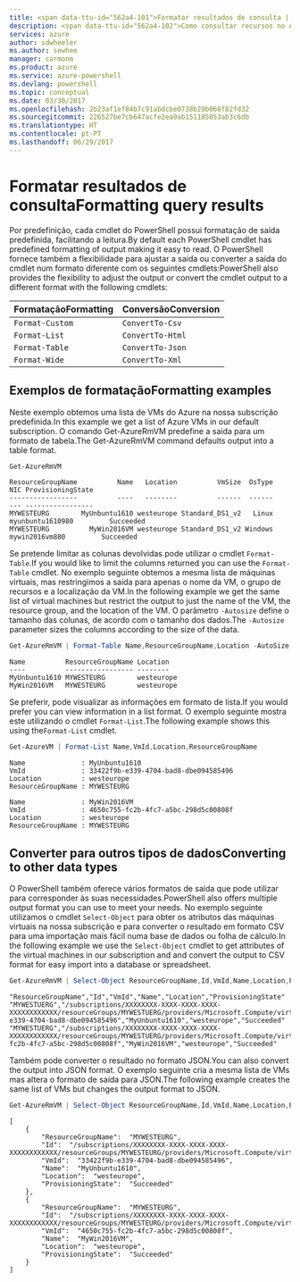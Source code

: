 ```yaml
---
title: <span data-ttu-id="562a4-101">Formatar resultados de consulta | Microsoft Docs</span><span class="sxs-lookup"><span data-stu-id="562a4-101">Formatting query results | Microsoft Docs</span></span>
description: <span data-ttu-id="562a4-102">Como consultar recursos no Azure e formatar os resultados.</span><span class="sxs-lookup"><span data-stu-id="562a4-102">How to query for resources in Azure and format the results.</span></span>
services: azure
author: sdwheeler
ms.author: sewhee
manager: carmonm
ms.product: azure
ms.service: azure-powershell
ms.devlang: powershell
ms.topic: conceptual
ms.date: 03/30/2017
ms.openlocfilehash: 2b23af1ef84b7c91abdcbe0738b29b068f82fd32
ms.sourcegitcommit: 226527be7cb647acfe2ea9ab151185053ab3c6db
ms.translationtype: HT
ms.contentlocale: pt-PT
ms.lasthandoff: 06/29/2017
---
```

# <span data-ttu-id="562a4-103">Formatar resultados de consulta</span><span class="sxs-lookup"><span data-stu-id="562a4-103">Formatting query results</span></span>
<a id="formatting-query-results" class="xliff"></a>

<span data-ttu-id="562a4-104">Por predefinição, cada cmdlet do PowerShell possui formatação de saída predefinida, facilitando a leitura.</span><span class="sxs-lookup"><span data-stu-id="562a4-104">By default each PowerShell cmdlet has predefined formatting of output making it easy to read.</span></span>  <span data-ttu-id="562a4-105">O PowerShell fornece também a flexibilidade para ajustar a saída ou converter a saída do cmdlet num formato diferente com os seguintes cmdlets:</span><span class="sxs-lookup"><span data-stu-id="562a4-105">PowerShell also provides the flexibility to adjust the output or convert the cmdlet output to a different format with the following cmdlets:</span></span>

| <span data-ttu-id="562a4-106">Formatação</span><span class="sxs-lookup"><span data-stu-id="562a4-106">Formatting</span></span>      | <span data-ttu-id="562a4-107">Conversão</span><span class="sxs-lookup"><span data-stu-id="562a4-107">Conversion</span></span>       |
|-----------------|------------------|
| `Format-Custom` | `ConvertTo-Csv`  |
| `Format-List`   | `ConvertTo-Html` |
| `Format-Table`  | `ConvertTo-Json` |
| `Format-Wide`   | `ConvertTo-Xml`  |

## <span data-ttu-id="562a4-108">Exemplos de formatação</span><span class="sxs-lookup"><span data-stu-id="562a4-108">Formatting examples</span></span>
<a id="formatting-examples" class="xliff"></a>

<span data-ttu-id="562a4-109">Neste exemplo obtemos uma lista de VMs do Azure na nossa subscrição predefinida.</span><span class="sxs-lookup"><span data-stu-id="562a4-109">In this example we get a list of Azure VMs in our default subscription.</span></span>  <span data-ttu-id="562a4-110">O comando Get-AzureRmVM predefine a saída para um formato de tabela.</span><span class="sxs-lookup"><span data-stu-id="562a4-110">The Get-AzureRmVM command defaults output into a table format.</span></span>

```powershell
Get-AzureRmVM
```

```
ResourceGroupName          Name   Location          VmSize  OsType              NIC ProvisioningState
-----------------          ----   --------          ------  ------              --- -----------------
MYWESTEURG        MyUnbuntu1610 westeurope Standard_DS1_v2   Linux myunbuntu1610980         Succeeded
MYWESTEURG          MyWin2016VM westeurope Standard_DS1_v2 Windows   mywin2016vm880         Succeeded
```

<span data-ttu-id="562a4-111">Se pretende limitar as colunas devolvidas pode utilizar o cmdlet `Format-Table`.</span><span class="sxs-lookup"><span data-stu-id="562a4-111">If you would like to limit the columns returned you can use the `Format-Table` cmdlet.</span></span> <span data-ttu-id="562a4-112">No exemplo seguinte obtemos a mesma lista de máquinas virtuais, mas restringimos a saída para apenas o nome da VM, o grupo de recursos e a localização da VM.</span><span class="sxs-lookup"><span data-stu-id="562a4-112">In the following example we get the same list of virtual machines but restrict the output to just the name of the VM, the resource group, and the location of the VM.</span></span>  <span data-ttu-id="562a4-113">O parâmetro `-Autosize` define o tamanho das colunas, de acordo com o tamanho dos dados.</span><span class="sxs-lookup"><span data-stu-id="562a4-113">The `-Autosize` parameter sizes the columns according to the size of the data.</span></span>

```powershell
Get-AzureRmVM | Format-Table Name,ResourceGroupName,Location -AutoSize
```

```
Name          ResourceGroupName Location
----          ----------------- --------
MyUnbuntu1610 MYWESTEURG        westeurope
MyWin2016VM   MYWESTEURG        westeurope
```

<span data-ttu-id="562a4-114">Se preferir, pode visualizar as informações em formato de lista.</span><span class="sxs-lookup"><span data-stu-id="562a4-114">If you would prefer you can view information in a list format.</span></span> <span data-ttu-id="562a4-115">O exemplo seguinte mostra este utilizando o cmdlet `Format-List`.</span><span class="sxs-lookup"><span data-stu-id="562a4-115">The following example shows this using the`Format-List` cmdlet.</span></span>

```powershell
Get-AzureVM | Format-List Name,VmId,Location,ResourceGroupName
```

```
Name              : MyUnbuntu1610
VmId              : 33422f9b-e339-4704-bad8-dbe094585496
Location          : westeurope
ResourceGroupName : MYWESTEURG

Name              : MyWin2016VM
VmId              : 4650c755-fc2b-4fc7-a5bc-298d5c00808f
Location          : westeurope
ResourceGroupName : MYWESTEURG
```

## <span data-ttu-id="562a4-116">Converter para outros tipos de dados</span><span class="sxs-lookup"><span data-stu-id="562a4-116">Converting to other data types</span></span>
<a id="converting-to-other-data-types" class="xliff"></a>

<span data-ttu-id="562a4-117">O PowerShell também oferece vários formatos de saída que pode utilizar para corresponder às suas necessidades.</span><span class="sxs-lookup"><span data-stu-id="562a4-117">PowerShell also offers multiple output format you can use to meet your needs.</span></span>  <span data-ttu-id="562a4-118">No exemplo seguinte utilizamos o cmdlet `Select-Object` para obter os atributos das máquinas virtuais na nossa subscrição e para converter o resultado em formato CSV para uma importação mais fácil numa base de dados ou folha de cálculo.</span><span class="sxs-lookup"><span data-stu-id="562a4-118">In the following example we use the `Select-Object` cmdlet to get attributes of the virtual machines in our subscription and and convert the output to CSV format for easy import into a database or spreadsheet.</span></span>

```powershell
Get-AzureRmVM | Select-Object ResourceGroupName,Id,VmId,Name,Location,ProvisioningState | ConvertTo-Csv -NoTypeInformation
```

```
"ResourceGroupName","Id","VmId","Name","Location","ProvisioningState"
"MYWESTUERG","/subscriptions/XXXXXXXX-XXXX-XXXX-XXXX-XXXXXXXXXXXX/resourceGroups/MYWESTUERG/providers/Microsoft.Compute/virtualMachines/MyUnbuntu1610","33422f9b-e339-4704-bad8-dbe094585496","MyUnbuntu1610","westeurope","Succeeded"
"MYWESTUERG","/subscriptions/XXXXXXXX-XXXX-XXXX-XXXX-XXXXXXXXXXXX/resourceGroups/MYWESTUERG/providers/Microsoft.Compute/virtualMachines/MyWin2016VM","4650c755-fc2b-4fc7-a5bc-298d5c00808f","MyWin2016VM","westeurope","Succeeded"
```

<span data-ttu-id="562a4-119">Também pode converter o resultado no formato JSON.</span><span class="sxs-lookup"><span data-stu-id="562a4-119">You can also convert the output into JSON format.</span></span>  <span data-ttu-id="562a4-120">O exemplo seguinte cria a mesma lista de VMs mas altera o formato de saída para JSON.</span><span class="sxs-lookup"><span data-stu-id="562a4-120">The following example creates the same list of VMs but changes the output format to JSON.</span></span>

```powershell
Get-AzureRmVM | Select-Object ResourceGroupName,Id,VmId,Name,Location,ProvisioningState | ConvertTo-Json
```

```
[
    {
        "ResourceGroupName":  "MYWESTEURG",
        "Id":  "/subscriptions/XXXXXXXX-XXXX-XXXX-XXXX-XXXXXXXXXXXX/resourceGroups/MYWESTEURG/providers/Microsoft.Compute/virtualMachines/MyUnbuntu1610",
        "VmId":  "33422f9b-e339-4704-bad8-dbe094585496",
        "Name":  "MyUnbuntu1610",
        "Location":  "westeurope",
        "ProvisioningState":  "Succeeded"
    },
    {
        "ResourceGroupName":  "MYWESTEURG",
        "Id":  "/subscriptions/XXXXXXXX-XXXX-XXXX-XXXX-XXXXXXXXXXXX/resourceGroups/MYWESTEURG/providers/Microsoft.Compute/virtualMachines/MyWin2016VM",
        "VmId":  "4650c755-fc2b-4fc7-a5bc-298d5c00808f",
        "Name":  "MyWin2016VM",
        "Location":  "westeurope",
        "ProvisioningState":  "Succeeded"
    }
]
```
